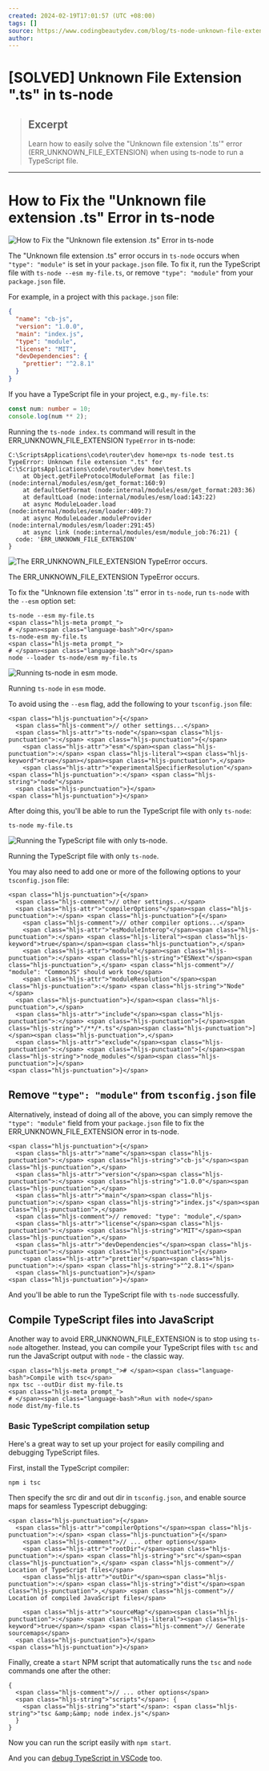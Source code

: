 ```yaml
---
created: 2024-02-19T17:01:57 (UTC +08:00)
tags: []
source: https://www.codingbeautydev.com/blog/ts-node-unknown-file-extension-ts
author:
---
```


# [SOLVED] Unknown File Extension ".ts" in ts-node

> ## Excerpt
> Learn how to easily solve the "Unknown file extension '.ts'" error (ERR_UNKNOWN_FILE_EXTENSION) when using ts-node to run a TypeScript file.

---
# How to Fix the "Unknown file extension .ts" Error in ts-node

![How to Fix the "Unknown file extension .ts" Error in ts-node](https://www.codingbeautydev.com/_next/image?url=https%3A%2F%2Fapi.codingbeautydev.com%2Fwp-content%2Fuploads%2F2022%2F12%2Fts-node-unknown-file-extension-ts.png&w=3840&q=75)

The "Unknown file extension .ts" error occurs in `ts-node` occurs when `"type": "module"` is set in your `package.json` file. To fix it, run the TypeScript file with `ts-node --esm my-file.ts`, or remove `"type": "module"` from your `package.json` file.

For example, in a project with this `package.json` file:

```json
{
  "name": "cb-js",
  "version": "1.0.0",
  "main": "index.js",
  "type": "module",
  "license": "MIT",
  "devDependencies": {
    "prettier": "^2.8.1"
  }
}
```

If you have a TypeScript file in your project, e.g., `my-file.ts`:

```typescript
const num: number = 10;
console.log(num ** 2);
```

Running the `ts-node index.ts` command will result in the ERR\_UNKNOWN\_FILE\_EXTENSION `TypeError` in ts-node:

```termi
C:\ScriptsApplications\code\router\dev home>npx ts-node test.ts
TypeError: Unknown file extension ".ts" for C:\ScriptsApplications\code\router\dev home\test.ts
    at Object.getFileProtocolModuleFormat [as file:] (node:internal/modules/esm/get_format:160:9)
    at defaultGetFormat (node:internal/modules/esm/get_format:203:36)
    at defaultLoad (node:internal/modules/esm/load:143:22)
    at async ModuleLoader.load (node:internal/modules/esm/loader:409:7)
    at async ModuleLoader.moduleProvider (node:internal/modules/esm/loader:291:45)
    at async link (node:internal/modules/esm/module_job:76:21) {
  code: 'ERR_UNKNOWN_FILE_EXTENSION'
}
```

![The ERR_UNKNOWN_FILE_EXTENSION TypeError occurs.](https://www.codingbeautydev.com/_next/image?url=https%3A%2F%2Fapi.codingbeautydev.com%2Fwp-content%2Fuploads%2F2022%2F12%2Fimage-22.png&w=3840&q=75)

The ERR\_UNKNOWN\_FILE\_EXTENSION TypeError occurs.

To fix the "Unknown file extension '.ts'" error in `ts-node`, run `ts-node` with the `--esm` option set:

```
ts-node --esm my-file.ts
<span class="hljs-meta prompt_">
# </span><span class="language-bash">Or</span>
ts-node-esm my-file.ts
<span class="hljs-meta prompt_">
# </span><span class="language-bash">Or</span>
node --loader ts-node/esm my-file.ts
```

![Running ts-node in esm mode.](https://www.codingbeautydev.com/_next/image?url=https%3A%2F%2Fapi.codingbeautydev.com%2Fwp-content%2Fuploads%2F2022%2F12%2Fimage-23.png&w=3840&q=75)

Running `ts-node` in `esm` mode.

To avoid using the `--esm` flag, add the following to your `tsconfig.json` file:

```
<span class="hljs-punctuation">{</span>
  <span class="hljs-comment">// other settings...</span>
  <span class="hljs-attr">"ts-node"</span><span class="hljs-punctuation">:</span> <span class="hljs-punctuation">{</span>
    <span class="hljs-attr">"esm"</span><span class="hljs-punctuation">:</span> <span class="hljs-literal"><span class="hljs-keyword">true</span></span><span class="hljs-punctuation">,</span>
    <span class="hljs-attr">"experimentalSpecifierResolution"</span><span class="hljs-punctuation">:</span> <span class="hljs-string">"node"</span>
  <span class="hljs-punctuation">}</span>
<span class="hljs-punctuation">}</span>
```

After doing this, you'll be able to run the TypeScript file with only `ts-node`:

```
ts-node my-file.ts
```

![Running the TypeScript file with only ts-node.](https://www.codingbeautydev.com/_next/image?url=https%3A%2F%2Fapi.codingbeautydev.com%2Fwp-content%2Fuploads%2F2022%2F12%2Fimage-24.png&w=3840&q=75)

Running the TypeScript file with only `ts-node`.

You may also need to add one or more of the following options to your `tsconfig.json` file:

```
<span class="hljs-punctuation">{</span>
  <span class="hljs-comment">// other settings..</span>
  <span class="hljs-attr">"compilerOptions"</span><span class="hljs-punctuation">:</span> <span class="hljs-punctuation">{</span>
    <span class="hljs-comment">// other compiler options...</span>
    <span class="hljs-attr">"esModuleInterop"</span><span class="hljs-punctuation">:</span> <span class="hljs-literal"><span class="hljs-keyword">true</span></span><span class="hljs-punctuation">,</span>
    <span class="hljs-attr">"module"</span><span class="hljs-punctuation">:</span> <span class="hljs-string">"ESNext"</span><span class="hljs-punctuation">,</span> <span class="hljs-comment">// "module": "CommonJS" should work too</span>
    <span class="hljs-attr">"moduleResolution"</span><span class="hljs-punctuation">:</span> <span class="hljs-string">"Node"</span>
  <span class="hljs-punctuation">}</span><span class="hljs-punctuation">,</span>
  <span class="hljs-attr">"include"</span><span class="hljs-punctuation">:</span> <span class="hljs-punctuation">[</span><span class="hljs-string">"/**/*.ts"</span><span class="hljs-punctuation">]</span><span class="hljs-punctuation">,</span>
  <span class="hljs-attr">"exclude"</span><span class="hljs-punctuation">:</span> <span class="hljs-punctuation">[</span><span class="hljs-string">"node_modules"</span><span class="hljs-punctuation">]</span>
<span class="hljs-punctuation">}</span>
```

## Remove `"type": "module"` from `tsconfig.json` file

Alternatively, instead of doing all of the above, you can simply remove the `"type": "module"` field from your `package.json` file to fix the ERR\_UNKNOWN\_FILE\_EXTENSION error in ts-node.

```
<span class="hljs-punctuation">{</span>
  <span class="hljs-attr">"name"</span><span class="hljs-punctuation">:</span> <span class="hljs-string">"cb-js"</span><span class="hljs-punctuation">,</span>
  <span class="hljs-attr">"version"</span><span class="hljs-punctuation">:</span> <span class="hljs-string">"1.0.0"</span><span class="hljs-punctuation">,</span>
  <span class="hljs-attr">"main"</span><span class="hljs-punctuation">:</span> <span class="hljs-string">"index.js"</span><span class="hljs-punctuation">,</span>
  <span class="hljs-comment">// removed: "type": "module",</span>
  <span class="hljs-attr">"license"</span><span class="hljs-punctuation">:</span> <span class="hljs-string">"MIT"</span><span class="hljs-punctuation">,</span>
  <span class="hljs-attr">"devDependencies"</span><span class="hljs-punctuation">:</span> <span class="hljs-punctuation">{</span>
    <span class="hljs-attr">"prettier"</span><span class="hljs-punctuation">:</span> <span class="hljs-string">"^2.8.1"</span>
  <span class="hljs-punctuation">}</span>
<span class="hljs-punctuation">}</span>
```

And you'll be able to run the TypeScript file with `ts-node` successfully.

## Compile TypeScript files into JavaScript

Another way to avoid ERR\_UNKNOWN\_FILE\_EXTENSION is to stop using `ts-node` altogether. Instead, you can compile your TypeScript files with `tsc` and run the JavaScript output with `node` - the classic way.

```
<span class="hljs-meta prompt_"># </span><span class="language-bash">Compile with tsc</span>
npx tsc --outDir dist my-file.ts
<span class="hljs-meta prompt_">
# </span><span class="language-bash">Run with node</span>
node dist/my-file.ts
```

### Basic TypeScript compilation setup

Here's a great way to set up your project for easily compiling and debugging TypeScript files.

First, install the TypeScript compiler:

```
npm i tsc
```

Then specify the src dir and out dir in `tsconfig.json`, and enable source maps for seamless Typescript debugging:

```
<span class="hljs-punctuation">{</span>
  <span class="hljs-attr">"compilerOptions"</span><span class="hljs-punctuation">:</span> <span class="hljs-punctuation">{</span>
    <span class="hljs-comment">// ... other options</span>
    <span class="hljs-attr">"rootDir"</span><span class="hljs-punctuation">:</span> <span class="hljs-string">"src"</span><span class="hljs-punctuation">,</span> <span class="hljs-comment">// Location of TypeScript files</span>
    <span class="hljs-attr">"outDir"</span><span class="hljs-punctuation">:</span> <span class="hljs-string">"dist"</span><span class="hljs-punctuation">,</span> <span class="hljs-comment">// Location of compiled JavaScript files</span>

    <span class="hljs-attr">"sourceMap"</span><span class="hljs-punctuation">:</span> <span class="hljs-literal"><span class="hljs-keyword">true</span></span> <span class="hljs-comment">// Generate sourcemaps</span>
  <span class="hljs-punctuation">}</span>
<span class="hljs-punctuation">}</span>
```

Finally, create a `start` NPM script that automatically runs the `tsc` and `node` commands one after the other:

```
{
  <span class="hljs-comment">// ... other options</span>
  <span class="hljs-string">"scripts"</span>: {
    <span class="hljs-string">"start"</span>: <span class="hljs-string">"tsc &amp;&amp; node index.js"</span>
  }
}
```

Now you can run the script easily with `npm start`.

And you can [debug TypeScript in VSCode](https://code.visualstudio.com/docs/typescript/typescript-debugging) too.
